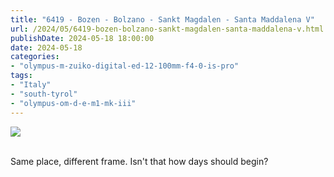 ```yaml
---
title: "6419 - Bozen - Bolzano - Sankt Magdalen - Santa Maddalena V"
url: /2024/05/6419-bozen-bolzano-sankt-magdalen-santa-maddalena-v.html
publishDate: 2024-05-18 18:00:00
date: 2024-05-18
categories:
- "olympus-m-zuiko-digital-ed-12-100mm-f4-0-is-pro"
tags:
- "Italy"
- "south-tyrol"
- "olympus-om-d-e-m1-mk-iii"
---
```

<div class="container">
<div class="center"><a target="_blank" href="https://d25zfm9zpd7gm5.cloudfront.net/1200x1200/2020/20200905_070803_lr.jpg"><img class="webfeedsFeaturedVisual" src="https://d25zfm9zpd7gm5.cloudfront.net/0600x0600/2020/20200905_070803_lr.jpg" /></a></div>
</div>
<br />

Same place, different frame. Isn't that how days should begin?
